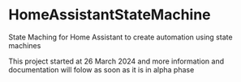 # HomeAssistantStateMachine
State Maching for Home Assistant to create automation using state machines

This project started at 26 March 2024 and more information and documentation will folow as soon as it is in alpha phase
